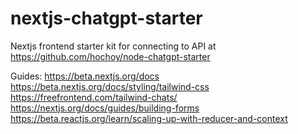 # nextjs-chatgpt-starter

Nextjs frontend starter kit for connecting to API at https://github.com/hochoy/node-chatgpt-starter

Guides:
https://beta.nextjs.org/docs
https://beta.nextjs.org/docs/styling/tailwind-css
https://freefrontend.com/tailwind-chats/
https://nextjs.org/docs/guides/building-forms
https://beta.reactjs.org/learn/scaling-up-with-reducer-and-context
